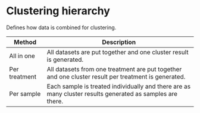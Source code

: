 # Clustering hierarchy

Defines how data is combined for clustering.

| Method        | Description                             |
| ------------- | --------------------------------------- |
| All in one    | All datasets are put together and one cluster result is generated.      |
| Per treatment | All datasets from one treatment are put together and one cluster result per treatment is generated. |
| Per sample    | Each sample is treated individually and there are as many cluster results generated as samples are there. | 
